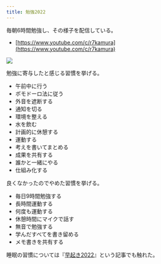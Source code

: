 ```yaml
---
title: 勉強2022
---
```

毎朝6時間勉強し、その様子を配信している。

*   [https://www.youtube.com/c/r7kamura](https://www.youtube.com/c/r7kamura)

![](https://lh3.googleusercontent.com/docs/ADP-6oHzS21piAUenVJOBuSwtPNGGtn_7prq7zkWJ-SczCO8MzweUleC4aLOV5ymcWaxj6PU-XOM53k7x01bgc4vZbLeeUiuuD3QXZOZBEi53JmMb8G6yndEsKVlTQlXarifkI0g1NJVpwMQor0cEKP__f1XZciyAtNUGfLBdlBNpMLcICRCHCMsl20HJ3oemaHY6rjtgMt6GD0mFnLlPCPDUv066AJ2ZAd7q1SDt_MJET0NxqAufvAvEdkT9kWo1V4B2u8sD9Zq5FKQt6UEQytDUPYhs1bdh2SimW-npTF62e0wfuUqUp-e2z0_h0fBSWH3l_et15YsWiLeD4-ouf7yMVxVKH0lkt9Fmx5Eu72jmIvaYoEKElEXsGZpez8A1EIh386uxC-zrZQKVwpPqjOxEgsep_fPEwaeqmHoyVIBNWMKBCmnajqHi0kTiPD7kk8szlYRHBml7eZuzTeYxaomN7NAYZ6cxZCVW2BWT0n4AVeH8Ag-_bZfM9b-dJBCWQTqqrHHVHZL3bsKXc8IaSiJAUVUfR8IZvAsPvEsVPazk-7HPinqcwK9gbDNhQA69vDN8z4O033afX4FU1nwcedcK_0ledD8YHEhz_9eJaJqoX-sbcQiIZlkZw0f1AxpuNUectUKHP-qNt5s1KKNBFM3IknjkXkJ3fMZd7BcJdoVypJqyIcrGi790r4cO5UkfgXc8UboOdJ16Orjc5A8NKgcX8hPiPDj688v_i2sz8b2FGbyr3NbOR0p3fDxD89Pyejbf8Ik12w2g2DJcpfG7ULuf5WMB8tjn5wic0kuwro5Vy9aTTFIn8QX8oGQG74tpye5icSOcSksliU5hEGErIHzvdcwpGDPYgTDL8jj9LXV0niveShFzJQtJWDSKnslbruRcobwmY7ZuXGnKPv_cAzEARgBeJRJHu-kVa0PJpFSWXAGRy-yxAFkxRVANGN5DMr9IVWgFvlw-vTqrWcqmV1zbC9DMCXYAkEOXi8ZcReJ8-9PyPwH6YfAn-42lkTh6PHkLpWZ3y2qKYCA1-5NRDk-Su2m9DzTuBW065iEBPRXKMOsEOCzAK3qPsXtg-cVLUfXF2OzmpggJZDX-CE7c75N8Hv-eF1Y2Te63hfKM2eRwE6T6p7Vssk5YW4BDgRb-H8DQlz3GmWNhGc4KWl0riWt8HcqIMOfkp8lmuraFH-a6mM5W9rckDm2Kfc2LVSDEj5uJMpd1riUPV1ySPA_guGt89G-Hqv8YN4H9sTlHisGqxropkLAkw)

勉強に寄与したと感じる習慣を挙げる。

*   午前中に行う
*   ポモドーロ法に従う
*   外音を遮断する
*   通知を切る
*   環境を整える
*   水を飲む
*   計画的に休憩する
*   運動する
*   考えを書いてまとめる
*   成果を共有する
*   誰かと一緒にやる
*   仕組み化する

良くなかったのでやめた習慣を挙げる。

*   毎日9時間勉強する
*   長時間運動する
*   何度も運動する
*   休憩時間にマイクで話す
*   無音で勉強する
*   学んだすべてを書き留める
*   メモ書きを共有する

睡眠の習慣については『[早起き2022](https://r7kamura.com/articles/2022-06-21-good-morning-2022)』という記事でも触れた。
